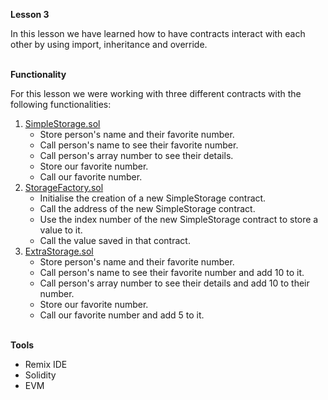 <b>Lesson 3</b>

In this lesson we have learned how to have contracts interact with each other by using import, inheritance and override.

<br>
<b>Functionality</b>

For this lesson we were working with three different contracts with the following functionalities:
<ol>
<li><a href="https://github.com/ans-sigalas/full-blockchain-solidity-course-js/blob/main/lesson-3/SimpleStorage.sol">SimpleStorage.sol</a>
<ul>
<li>Store person's name and their favorite number.
<li>Call person's name to see their favorite number.
<li>Call person's array number to see their details.
<li>Store our favorite number.
<li>Call our favorite number.
</ul>
<li><a href="https://github.com/ans-sigalas/full-blockchain-solidity-course-js/blob/main/lesson-3/StorageFactory.sol">StorageFactory.sol</a>
<ul>
<li>Initialise the creation of a new SimpleStorage contract.
<li>Call the address of the new SimpleStorage contract.
<li>Use the index number of the new SimpleStorage contract to store a value to it.
<li>Call the value saved in that contract.
</ul>
<li><a href="https://github.com/ans-sigalas/full-blockchain-solidity-course-js/blob/main/lesson-3/ExtraStorage.sol">ExtraStorage.sol</a>
<ul>
<li>Store person's name and their favorite number.
<li>Call person's name to see their favorite number and add 10 to it.
<li>Call person's array number to see their details and add 10 to their number.
<li>Store our favorite number.
<li>Call our favorite number and add 5 to it.
</ul>
</ol>


<br>
<b>Tools</b>

<ul>
<li>Remix IDE
<li>Solidity
<li>EVM
</ul>

